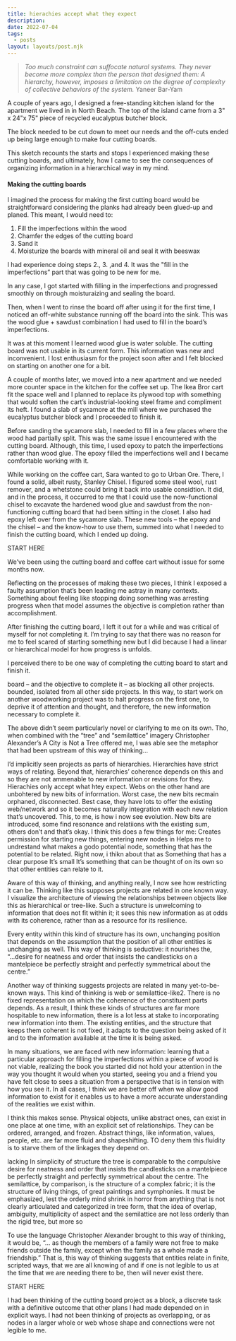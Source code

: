 ```yaml
---
title: hierachies accept what they expect
description: 
date: 2022-07-04
tags:
  - posts
layout: layouts/post.njk
---
```


> _Too much constraint can suffocate natural systems. They never become more complex than the person that designed them: A hierarchy, however, imposes a limitation on the degree of complexity of collective behaviors of the system._  Yaneer Bar-Yam

A couple of years ago, I designed a free-standing kitchen island for the apartment we lived in in North Beach. The top of the island came from a 3" x 24"x 75" piece of recycled eucalyptus butcher block.

The block needed to be cut down to meet our needs and the off-cuts ended up being large enough to make four cutting boards. 

This sketch recounts the starts and stops I experienced making these cutting boards, and ultimately, how I came to see the consequences of organizing information in a hierarchical way in my mind.


#### Making the cutting boards
I imagined the process for making the first cutting board would be straightforward considering the planks had already been glued-up and planed. This meant, I would need to:
1. Fill the imperfections within the wood
2. Chamfer the edges of the cutting board
3. Sand it 
4. Moisturize the boards with mineral oil and seal it with beeswax

I had experience doing steps 2., 3. ,and 4. It was the "fill in the imperfections” part that was going to be new for me.

In any case, I got started with filling in the imperfections and progressed smoothly on through moisturaizing and sealing the board. 

Then, when I went to rinse the board off after using it for the first time, I noticed an off-white substance running off the board into the sink. This was the wood glue + sawdust combination I had used to fill in the board’s imperfections. 

It was at this moment I learned wood glue is water soluble. The cutting board was not usable in its current form. This information was new and inconvenient. I lost enthusiasm for the project soon after and I felt blocked on starting on another one for a bit.

A couple of months later, we moved into a new apartment and we needed more counter space in the kitchen for the coffee set up. The Ikea Bror cart fit the space well and I planned to replace its plywood top with something that would soften the cart’s industrial-looking steel frame and compliment its heft. I found a slab of sycamore at the mill where we purchased the eucalyptus butcher block and I proceeded to finish it.

Before sanding the sycamore slab, I needed to fill in a few places where the wood had partially split. This was the same issue I encountered with the cutting board. Although, this time, I used epoxy to patch the imperfections rather than wood glue. The epoxy filled the imperfections well and I became comfortable working with it. 

While working on the coffee cart, Sara wanted to go to Urban Ore. There, I found a solid, albeit rusty, Stanley Chisel. I figured some steel wool, rust remover, and a whetstone could bring it back into usable considtion. It did, and in the process, it occurred to me that I could use the now-functional chisel to excavate the hardened wood glue and sawdust from the non-functioning  cutting board that had been sitting in the closet. I also had epoxy left over from the sycamore slab. These new tools – the epoxy and the chisel – and the know-how to use them, summed into what I needed to finish the cutting board, which I ended up doing.

START HERE

We’ve been using the cutting board and coffee cart without issue for some months now. 

Reflecting on the processes of making these two pieces, I think I exposed a faulty assumption that’s been leading me astray in many contexts. Something about feeling like stopping doing something was arresting progress when that model assumes the objective is completion rather than accomplishment. 

After finishing the cutting board, I left it out for a while and was critical of myself for not completing it. I’m trying to say that there was no reason for me to feel scared of starting something new but I did because I had a linear or hierarchical model for how progress is unfolds.

I perceived there to be one way of completing the cutting board to start and finish it.


 board – and the objective to complete it – as blocking all other projects. bounded, isolated from all other side projects. In this way, to start work on another woodworking project was to halt progress on the first one, to deprive it of attention and thought, and therefore, the new information necessary to complete it.

The above didn’t seem particularly novel or clarifying to me on its own. Tho, when combined with the “tree” and “semilattice” imagery Christopher Alexander’s A City is Not a Tree offered me, I was able see the metaphor that had been upstream of this way of thinking…

I’d implicitly seen projects as parts of hierarchies. Hierarchies have strict ways of relating. Beyond that, hierarchies’ coherence depends on this  and so they are not ammenable to new information or revisions for they. Hierachies only accept what htey expect. Webs on the other hand are unbohtered by new bits of information. Worst case, the new bits recmain orphaned, disconnected. Best case, they have lots to offer the existing web/network and so it becomes naturally integration with each new relation that’s uncovered. This, to me, is how i now see evolution. New bits are introduced, some find resonance and relatiions with the existing sum, others don’t and that’s okay.  I think this does a few things for me:
Creates permission for starting new things, entering new nodes in
Helps me to undrestand what makes a godo potential node, something that has the potential to be related. Right now, i thikn about that as
Something that has a clear purpose
It’s small
It’s something that can be thought of on its own so that other entities can relate to it.

Aware of this way of thinking, and anything really, I now see how restricting it can be. Thinking like this supposes projects are related in one known way. I visualize the architecture of viewing the relationships between objects  like this as hierarchical or tree-like. Such a structure is unwelcoming to information that does not fit within it; it sees this new information as at odds with its coherence, rather than as a resource for its resilience.

Every entity within this kind of structure has its own, unchanging position that depends on the assumption that the position of all other entities is unchanging as well. This way of thinking is seductive: it nourishes the, “...desire for neatness and order that insists the candlesticks on a mantelpiece be perfectly straight and perfectly symmetrical about the centre.” 

Another way of thinking suggests projects are related in many yet-to-be-known ways. This kind of thinking is web or semilattice-like2. There is no fixed representation on which the coherence of the constituent parts depends. As a result, I think these kinds of structures are far more hospitable to new information, there is a lot less at stake to incorporating new information into them. The existing entities, and the structure that keeps them coherent is not fixed, it adapts to the question being asked of it and to the information available at the time it is being asked. 

In many situations, we are faced with new information: learning that a particular approach for filling the imperfections within a piece of wood is not viable, realizing the book you started did not hold your attention in the way you thought it would when you started, seeing you and a friend you have felt close to sees a situation from a perspective that is in tension with how you see it. In all cases, I think we are better off when we allow good information to exist for it enables us to have a more accurate understanding of the realities we exist within. 









I think this makes sense. Physical objects, unlike abstract ones, can exist in one place at one time, with an explicit set of relationships. They can be ordered, arranged, and frozen. Abstract things, like information, values, people, etc. are far more fluid and shapeshifting. TO deny them this fluidity is to starve them of the linkages they depend on.

lacking In simplicity of structure the tree is comparable to the compulsive desire for neatness and order that insists the candlesticks on a mantelpiece be perfectly straight and perfectly symmetrical about the centre. The semilattice, by comparison, is the structure of a complex fabric; it is the structure of living things, of great paintings and symphonies. It must be emphasized, lest the orderly mind shrink in horror from anything that is not clearly articulated and categorized in tree form, that the idea of overlap, ambiguity, multiplicity of aspect and the semilattice are not less orderly than the rigid tree, but more so


To use the language Christopher Alexander brought to this way of thinking, it would be, “... as though the members of a family were not free to make friends outside the family, except when the family as a whole made a friendship.” That is, this way of thinking suggests that entities relate in finite, scripted ways, that we are all knowing of and if one is not legible to us at the time that we are needing there to be, then will never exist there.

START HERE

 I had been thinking of the cutting board project as a block, a discrete task with a definitive outcome that other plans I had made depended on in explicit ways. I had not been thinking of projects as overlapping, or as nodes in a larger whole or web whose shape and connections were not legible to me. 
